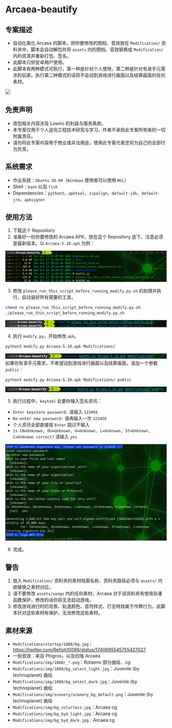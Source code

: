# Arcaea-beautify

## 专案描述

- 自动化美化 Arcaea 的脚本。把你要修改的图档、音效放在 `Modification/` 资料夹中，脚本会自动解包并将 `assets` 内的图档、音效替换成 `Modification/` 内的资源并重新打包、签名。
- 此脚本只供安卓用户使用。
- 此脚本有两种模式可执行，第一种是针对个人使用，第二种是针对有录手元需求的玩家。执行第二种模式的话将不会动到游戏进行画面以及结算画面的任何素材。

<img src="https://github.com/Penguin-71630/Arcaea-beautify/blob/main/Demo/demo.png"/>


## 免责声明

- 改包相关内容涉及 Lowiro 的利益与服务条款。
- 本专案仅用于个人逆向工程技术研究与学习，作者不承担此专案所带来的一切附属责任。
- 请勿将此专案内容用于商业或非法用途，使用此专案代表您将为自己的全部行为负责。

## 系统需求

- 作业系统：`Ubuntu 20.04`（`Windows` 使用者可以使用 `WSL`）
- Shell：`bash` 以及 `fish`
- Dependencies：`python3`、`apktool`、`zipalign`、`default-jdk`、`default-jre`、`apksigner`

## 使用方法

1. 下载这个 Repository
2. 准备好一份你要修改的 Arcaea APK，放在这个 Repository 底下，注意必须是最新版本。以 `Arcaea-5.10.apk` 为例：

 ![image](https://github.com/Penguin-71630/Arcaea-beautify/blob/main/Demo/ls.png)

3. 修改 `please_run_this_script_before_running_modify.py.sh` 的权限并执行，自动装好所有需要的工具。
 ```bash
 chmod +x please_run_this_script_before_running_modify.py.sh
 ./please_run_this_script_before_running_modify.py.sh
 ```
 ![image](https://github.com/Penguin-71630/Arcaea-beautify/blob/main/Demo/please_run_this_script_before_running_modify.py.png)

4. 执行 `modify.py`，开始修改 `apk`。
 ```bash
 python3 modify.py Arcaea-5.10.apk Modifications/
 ```
 ![image](https://github.com/Penguin-71630/Arcaea-beautify/blob/main/Demo/run_modify.png)
 如果你有录手元需求，不希望动到游戏进行画面以及结算画面，请加一个参数 `public`：
 ```bash
 python3 modify.py Arcaea-5.10.apk Modifications/ public
 ```
 ![image](https://github.com/Penguin-71630/Arcaea-beautify/blob/main/Demo/run_modify_public.png)

5. 执行过程中，`keytool` 会要你输入签名资讯：

 - `Enter keystore password:` 请输入 `123456`
 - `Re-enter new password:` 请再输入一次 `123456`
 - 个人资讯全部直接按 `Enter` 跳过不输入
 - `Is CN=Unknown, OU=Unknown, O=Unknown, L=Unknown, ST=Unknown, C=Unknown correct?` 请输入 `yes`

 ![image](https://github.com/Penguin-71630/Arcaea-beautify/blob/main/Demo/apksigner.png)

6. 完成。


## 警告

1. 放入 `Modification/` 资料夹的素材档案名称、资料夹路径必须与 `assets/` 内欲替换之素材对应。
2. 请不要修改 `assets/songs` 内的任何素材，Arcaea 对于该资料夹有使用杂凑函数保护，修改的话你将无法启动游戏。
3. 修改游戏进行时的背景、轨道颜色、音符样式、打击特效属于作弊行为，此脚本针对这些素材有保护，无法修改这些素材。

## 素材来源

- `Modifications/startup/1080/bg.jpg`：https://twitter.com/Refish10086/status/1740695545755427027
- 一些音效：来自 Phigros，以及旧版 Arcaea
- `Modifications/img/1080/_*.png`：Rotaeno 部分曲绘、cg
- `Modifications/img/1080/bg_select_light.jpg`：Juvenile (by technoplanet) 曲绘
- `Modifications/img/1080/bg_select_dark.jpg`：Juvenile (by technoplanet) 曲绘
- `Modifications/img/scenery/scenery_bg_default.png`：Juvenile (by technoplanet) 曲绘
- `Modifications/img/bg_colorless.jpg`：Arcaea cg
- `Modifications/img/bg_byd_light.jpg`：Arcaea cg
- `Modifications/img/bg_byd_dark.jpg`：Arcaea cg
